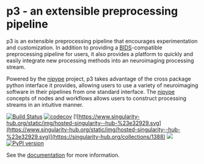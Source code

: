# p3 - an extensible preprocessing pipeline

p3 is an extensible preprocessing pipeline that encourages
experimentation and customization. In addition to providing a [BIDS](http://bids.neuroimaging.io/)-compatible preprocessing
pipeline for users, it also provides a platform to quickly and easily integrate new
processing methods into an neuroimaging processing stream.

Powered by the [nipype](https://nipype.readthedocs.io/en/latest/index.html) project, p3 takes advantage of the cross package python interface
it provides, allowing users to use a variety of neuroimaging software in their pipelines from
one standard interface. The [nipype](https://nipype.readthedocs.io/en/latest/index.html) concepts of nodes and workflows allows users to construct
processing streams in an intuitive manner.

[![Build Status](https://travis-ci.org/vanandrew/p3.svg?branch=master)](https://travis-ci.org/vanandrew/p3) [![codecov](https://codecov.io/gh/vanandrew/p3/branch/master/graph/badge.svg)](https://codecov.io/gh/vanandrew/p3) [![https://www.singularity-hub.org/static/img/hosted-singularity--hub-%23e32929.svg](https://www.singularity-hub.org/static/img/hosted-singularity--hub-%23e32929.svg)](https://singularity-hub.org/collections/1388) [![](https://images.microbadger.com/badges/version/vanandrew/p3.svg)](https://microbadger.com/images/vanandrew/p3 "Get your own version badge on microbadger.com") [![PyPI version](https://badge.fury.io/py/p3proc.svg)](https://badge.fury.io/py/p3proc)

See the [documentation](http://p3.readthedocs.io/en/latest/) for more information.
